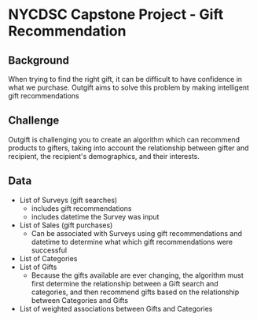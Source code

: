 # NYCDSC Capstone Project - Gift Recommendation

## Background
When trying to find the right gift, it can be difficult to have confidence in what we purchase. Outgift aims to solve this problem by making intelligent gift recommendations

## Challenge
Outgift is challenging you to create an algorithm which can recommend products to gifters, taking into account the relationship between gifter and recipient, the recipient's demographics, and their interests.

## Data
- List of Surveys (gift searches)
  - includes gift recommendations
  - includes datetime the Survey was input
- List of Sales (gift purchases)
  - Can be associated with Surveys using gift recommendations and datetime to determine what which gift recommendations were successful
- List of Categories
- List of Gifts
  - Because the gifts available are ever changing, the algorithm must first determine the relationship between a Gift search and categories, and then recommend gifts based on the relationship between Categories and Gifts
- List of weighted associations between Gifts and Categories


